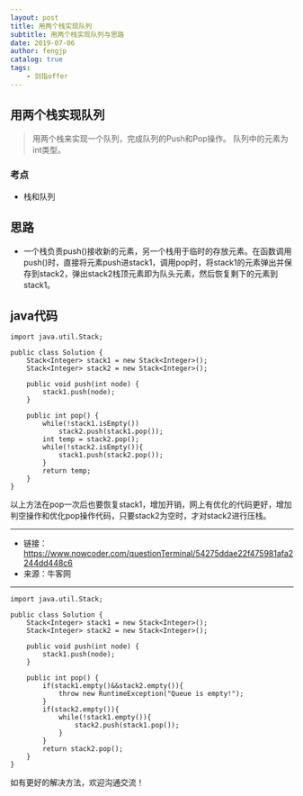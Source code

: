 ```yaml
---
layout: post
title: 用两个栈实现队列
subtitle: 用两个栈实现队列与思路
date: 2019-07-06
author: fengjp
catalog: true
tags:
    - 剑指offer
---
```


## 用两个栈实现队列

> 用两个栈来实现一个队列，完成队列的Push和Pop操作。 队列中的元素为int类型。

### 考点

- 栈和队列

## 思路

- 一个栈负责push()接收新的元素，另一个栈用于临时的存放元素。在函数调用push()时，直接将元素push进stack1，调用pop时，将stack1的元素弹出并保存到stack2，弹出stack2栈顶元素即为队头元素，然后恢复剩下的元素到stack1。

## java代码

    import java.util.Stack;

    public class Solution {
        Stack<Integer> stack1 = new Stack<Integer>();
        Stack<Integer> stack2 = new Stack<Integer>();
        
        public void push(int node) {
            stack1.push(node);
        }
        
        public int pop() {
            while(!stack1.isEmpty())
                stack2.push(stack1.pop());
            int temp = stack2.pop();
            while(!stack2.isEmpty()){
                stack1.push(stack2.pop());
            }
            return temp;
        }
    }

以上方法在pop一次后也要恢复stack1，增加开销，网上有优化的代码更好，增加判空操作和优化pop操作代码，只要stack2为空时，才对stack2进行压栈。

---

- 链接：https://www.nowcoder.com/questionTerminal/54275ddae22f475981afa2244dd448c6
- 来源：牛客网

---

    import java.util.Stack;
    
    public class Solution {
        Stack<Integer> stack1 = new Stack<Integer>();
        Stack<Integer> stack2 = new Stack<Integer>();
        
        public void push(int node) {
            stack1.push(node);
        }
        
        public int pop() {
            if(stack1.empty()&&stack2.empty()){
                throw new RuntimeException("Queue is empty!");
            }
            if(stack2.empty()){
                while(!stack1.empty()){
                    stack2.push(stack1.pop());
                }
            }
            return stack2.pop();
        }
    }

如有更好的解决方法，欢迎沟通交流！